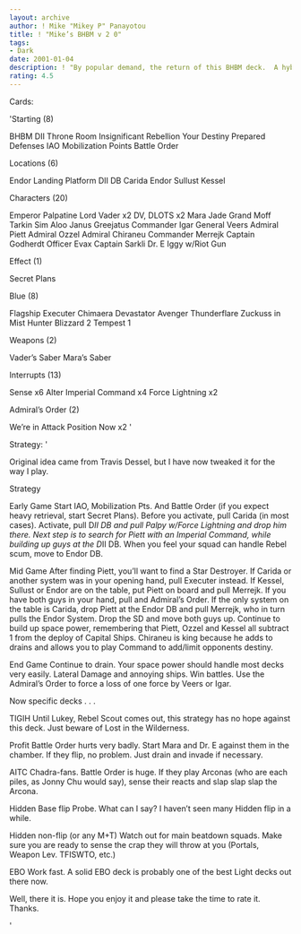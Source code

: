 ```yaml
---
layout: archive
author: ! Mike "Mikey P" Panayotou
title: ! "Mike’s BHBM v 2 0"
tags:
- Dark
date: 2001-01-04
description: ! "By popular demand, the return of this BHBM deck.  A hybrid of BHBM and Big Blue."
rating: 4.5
---
```

Cards: 

'Starting (8)

BHBM
DII Throne Room
Insignificant Rebellion
Your Destiny
Prepared Defenses
IAO
Mobilization Points
Battle Order

Locations (6)

Endor Landing Platform
DII DB
Carida
Endor
Sullust
Kessel

Characters (20)

Emperor Palpatine
Lord Vader x2
DV, DLOTS x2
Mara Jade
Grand Moff Tarkin
Sim Aloo
Janus Greejatus
Commander Igar
General Veers
Admiral Piett
Admiral Ozzel
Admiral Chiraneu
Commander Merrejk
Captain Godherdt
Officer Evax
Captain Sarkli
Dr. E
Iggy w/Riot Gun

Effect (1)

Secret Plans

Blue (8)

Flagship Executer
Chimaera
Devastator
Avenger
Thunderflare
Zuckuss in Mist Hunter
Blizzard 2
Tempest 1

Weapons (2)

Vader&#8217;s Saber
Mara&#8217;s Saber

Interrupts (13)

Sense x6
Alter
Imperial Command x4
Force Lightning x2

Admiral&#8217;s Order (2)

We&#8217;re in Attack Position Now x2
'

Strategy: '

Original idea came from Travis Dessel, but I have now tweaked it for the way I play.

Strategy

Early Game  Start IAO, Mobilization Pts. And Battle Order (if you expect heavy retrieval, start Secret Plans).  Before you activate, pull Carida (in most cases).  Activate, pull D*II DB and pull Palpy w/Force Lightning and drop him there.  Next step is to search for Piett with an Imperial Command, while building up guys at the D*II DB.  When you feel your squad can handle Rebel scum, move to Endor DB.

Mid Game After finding Piett, you&#8217;ll want to find a Star Destroyer.	If Carida or another system was in your opening hand, pull Executer instead.  If Kessel, Sullust or Endor are on the table, put Piett on board and pull Merrejk.  If you have both guys in your hand, pull and Admiral&#8217;s Order.  If the only system on the table is Carida, drop Piett at the Endor DB and pull Merrejk, who in turn pulls the Endor System.	Drop the SD and move both guys up.  Continue to build up space power, remembering that Piett, Ozzel and Kessel all subtract 1 from the deploy of Capital Ships.  Chiraneu is king because he adds to drains and allows you to play Command to add/limit opponents destiny.

End Game Continue to drain.  Your space power should handle most decks very easily.  Lateral Damage and annoying ships.  Win battles.	Use the Admiral&#8217;s Order to force a loss of one force by Veers or Igar.

Now specific decks . . .

TIGIH Until Lukey, Rebel Scout comes out, this strategy has no hope against this deck.  Just beware of Lost in the Wilderness.

Profit Battle Order hurts very badly.	Start Mara and Dr. E against them in the chamber.  If they flip, no problem.  Just drain and invade if necessary.

AITC Chadra-fans.  Battle Order is huge.  If they play Arconas (who are each piles, as Jonny Chu would say), sense their reacts and slap slap slap the Arcona.

Hidden Base flip Probe.  What can I say?  I haven&#8217;t seen many Hidden flip in a while.

Hidden non-flip (or any M+T)  Watch out for main beatdown squads.  Make sure you are ready to sense the crap they will throw at you (Portals, Weapon Lev. TFISWTO, etc.)

EBO Work fast.  A solid EBO deck is probably one of the best Light decks out there now.

Well, there it is.  Hope you enjoy it and please take the time to rate it.  Thanks.


'